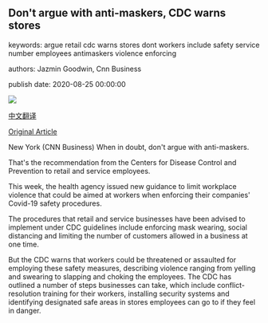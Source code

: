 ## Don't argue with anti-maskers, CDC warns stores

keywords: argue retail cdc warns stores dont workers include safety service number employees antimaskers violence enforcing

authors: Jazmin Goodwin, Cnn Business

publish date: 2020-08-25 00:00:00

![](https://cdn.cnn.com/cnnnext/dam/assets/200825141300-mask-required-store-sign-0701-restricted-super-tease.jpg)

[中文翻译](Don%27t%20argue%20with%20anti-maskers%2C%20CDC%20warns%20stores_zh.md)

[Original Article](https://edition.cnn.com/2020/08/25/business/cdc-antimask-guidance-retail-employees/index.html)

New York (CNN Business) When in doubt, don't argue with anti-maskers.

That's the recommendation from the Centers for Disease Control and Prevention to retail and service employees.

This week, the health agency issued new guidance to limit workplace violence that could be aimed at workers when enforcing their companies' Covid-19 safety procedures.

The procedures that retail and service businesses have been advised to implement under CDC guidelines include enforcing mask wearing, social distancing and limiting the number of customers allowed in a business at one time.

But the CDC warns that workers could be threatened or assaulted for employing these safety measures, describing violence ranging from yelling and swearing to slapping and choking the employees. The CDC has outlined a number of steps businesses can take, which include conflict-resolution training for their workers, installing security systems and identifying designated safe areas in stores employees can go to if they feel in danger.